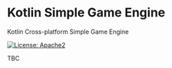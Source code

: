 # Kotlin Simple Game Engine
Kotlin Cross-platform Simple Game Engine


[![License: Apache2](https://img.shields.io/badge/license-Apache%202-blue.svg)](/LICENSE)

TBC
